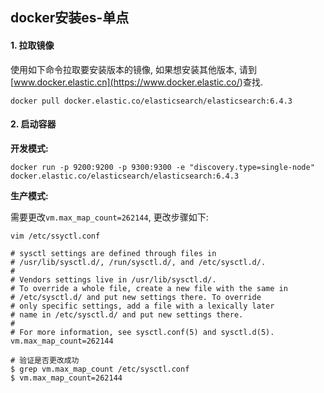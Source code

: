 ## docker安装es-单点

#### 1. 拉取镜像

使用如下命令拉取要安装版本的镜像, 如果想安装其他版本, 请到[www.docker.elastic.cn](<https://www.docker.elastic.co/>)查找.

`docker pull docker.elastic.co/elasticsearch/elasticsearch:6.4.3`

#### 2. 启动容器

**开发模式:**

`docker run -p 9200:9200 -p 9300:9300 -e "discovery.type=single-node" docker.elastic.co/elasticsearch/elasticsearch:6.4.3`

**生产模式:**

需要更改`vm.max_map_count=262144`, 更改步骤如下:

```
vim /etc/ssyctl.conf

# sysctl settings are defined through files in
# /usr/lib/sysctl.d/, /run/sysctl.d/, and /etc/sysctl.d/.
#
# Vendors settings live in /usr/lib/sysctl.d/.
# To override a whole file, create a new file with the same in
# /etc/sysctl.d/ and put new settings there. To override
# only specific settings, add a file with a lexically later
# name in /etc/sysctl.d/ and put new settings there.
#
# For more information, see sysctl.conf(5) and sysctl.d(5).
vm.max_map_count=262144

# 验证是否更改成功
$ grep vm.max_map_count /etc/sysctl.conf
$ vm.max_map_count=262144
```

